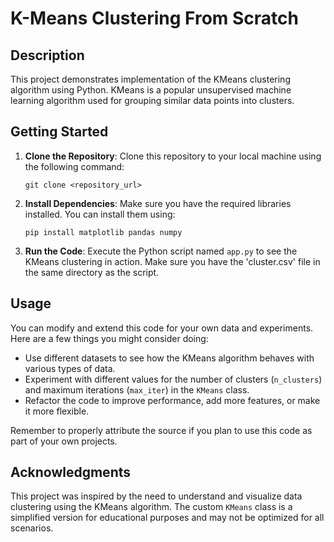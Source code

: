 <!DOCTYPE html>
<html lang="en">

<body>
  <h1>K-Means Clustering From Scratch</h1>

  <h2>Description</h2>
  <p>This project demonstrates implementation of the KMeans clustering algorithm using Python. KMeans is a popular unsupervised machine learning algorithm used for grouping similar data points into clusters.</p>

  <h2>Getting Started</h2>
  <ol>
    <li><strong>Clone the Repository</strong>: Clone this repository to your local machine using the following command:
      <pre><code>git clone &lt;repository_url&gt;</code></pre></li>
    <li><strong>Install Dependencies</strong>: Make sure you have the required libraries installed. You can install them using:
      <pre><code>pip install matplotlib pandas numpy</code></pre></li>
    <li><strong>Run the Code</strong>: Execute the Python script named <code>app.py</code> to see the KMeans clustering in action. Make sure you have the 'cluster.csv' file in the same directory as the script.</li>
  </ol>



  <h2>Usage</h2>
  <p>You can modify and extend this code for your own data and experiments. Here are a few things you might consider doing:</p>
  <ul>
    <li>Use different datasets to see how the KMeans algorithm behaves with various types of data.</li>
    <li>Experiment with different values for the number of clusters (<code>n_clusters</code>) and maximum iterations (<code>max_iter</code>) in the <code>KMeans</code> class.</li>
    <li>Refactor the code to improve performance, add more features, or make it more flexible.</li>
  </ul>
  <p>Remember to properly attribute the source if you plan to use this code as part of your own projects.</p>

  <h2>Acknowledgments</h2>
  <p>This project was inspired by the need to understand and visualize data clustering using the KMeans algorithm. The custom <code>KMeans</code> class is a simplified version for educational purposes and may not be optimized for all scenarios.</p>
</body>
</html>
